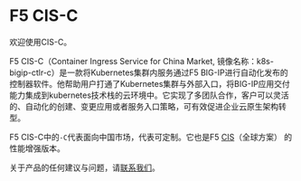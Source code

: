 # F5 CIS-C

欢迎使用CIS-C。

F5 CIS-C（Container Ingress Service for China Market, 镜像名称：k8s-bigip-ctlr-c）是一款将Kubernetes集群内服务通过F5 BIG-IP进行自动化发布的控制器软件。他帮助用户打通了Kubernetes集群与外部入口，将BIG-IP应用交付能力集成到kubernetes技术栈的云环境中。它实现了多团队合作，客户可以灵活的、自动化的创建、变更应用或者服务入口策略，可有效促进企业云原生架构转型。

F5 CIS-C中的`-C`代表面向中国市场，代表可定制。它也是F5 [CIS](https://clouddocs.f5.com/containers/latest)（全球方案） 的性能增强版本。

关于产品的任何建议与问题，请[联系我们](./Support-and-contact/)。

